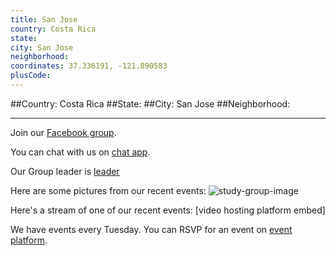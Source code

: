 ```yaml
---
title: San Jose
country: Costa Rica
state: 
city: San Jose
neighborhood: 
coordinates: 37.336191, -121.890583
plusCode:
---
```


##Country: Costa Rica
##State: 
##City: San Jose
##Neighborhood: 
*****
Join our [Facebook group](https://www.facebook.com/groups/free.code.camp.san.jose.costa.rica).

You can chat with us on [chat app]().

Our Group leader is [leader]()

Here are some pictures from our recent events:
![study-group-image]()

Here's a stream of one of our recent events:
[video hosting platform embed]

We have events every Tuesday. You can RSVP for an event on [event platform]().
